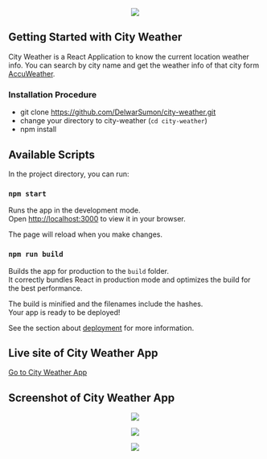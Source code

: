 <p align="center"><a href="https://react-accu-weather.netlify.app/" target="_blank" ><img src="https://github.com/DelwarSumon/bookmark-manager/blob/main/public/weather.png?raw=true"></a></p>

## Getting Started with City Weather

City Weather is a React Application to know the current location weather info. You can search by city name and get the weather info of that city form <a href="https://www.accuweather.com/" target="_blank">AccuWeather</a>.


### Installation Procedure

* git clone https://github.com/DelwarSumon/city-weather.git
* change your directory to city-weather (`cd city-weather`)
* npm install


## Available Scripts

In the project directory, you can run:

### `npm start`

Runs the app in the development mode.\
Open [http://localhost:3000](http://localhost:3000) to view it in your browser.

The page will reload when you make changes.

### `npm run build`

Builds the app for production to the `build` folder.\
It correctly bundles React in production mode and optimizes the build for the best performance.

The build is minified and the filenames include the hashes.\
Your app is ready to be deployed!

See the section about [deployment](https://facebook.github.io/create-react-app/docs/deployment) for more information.

## Live site of City Weather App
<a href="https://react-accu-weather.netlify.app/" target="_blank" >Go to City Weather App</a>

## Screenshot of City Weather App

<p align="center"><img src="https://github.com/DelwarSumon/bookmark-manager/blob/main/public/images/Weather-1.png?raw=true"></p>
<p align="center"><img src="https://github.com/DelwarSumon/bookmark-manager/blob/main/public/images/Weather-2.png?raw=true"></p>
<p align="center"><img src="https://github.com/DelwarSumon/bookmark-manager/blob/main/public/images/Weather-3.png?raw=true"></p>